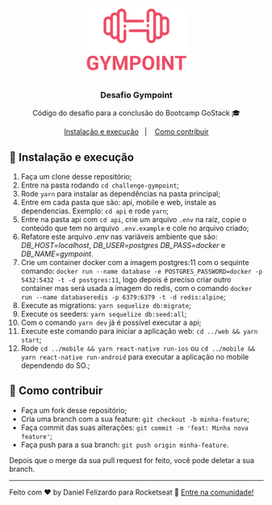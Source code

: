 <h1 align="center">
    <img alt="GoStack" src="./web/src/assets/logo.svg" width="200px" />
</h1>

<h3 align="center">
  Desafio Gympoint
</h3>

<p align="center">Código do desafio para a conclusão do Bootcamp GoStack 🎓</p>


<p align="center">
  <a href="#-instalacao-e-execução">Instalação e execução</a>&nbsp;&nbsp;&nbsp;|&nbsp;&nbsp;&nbsp;
  <a href="#-como-contribuir">Como contribuir</a>
</p>

## 🚀 Instalação e execução

1. Faça um clone desse repositório;
2. Entre na pasta rodando `cd challenge-gympoint`;
3. Rode `yarn` para instalar as dependências na pasta principal;
4. Entre em cada pasta que são: api, mobile e web, instale as dependencias. Exemplo: `cd api` e rode `yarn`;
5. Entre na pasta api com `cd api`, crie um arquivo `.env` na raíz, copie o conteúdo que tem no arquivo `.env.example` e cole no arquivo criado;
6. Refatore este arquivo *.env* nas variáveis ambiente que são: *DB_HOST=localhost*, *DB_USER=postgres* *DB_PASS=docker* e *DB_NAME=gympoint*.
7. Crie um container docker com a imagem postgres:11 com o sequinte comando: `docker run --name database -e POSTGRES_PASSWORD=docker -p 5432:5432 -t -d postgres:11`, logo depois é preciso criar outro container mas será usada a imagem do redis, com o comando `docker run --name databaseredis -p 6379:6379 -t -d redis:alpine`;
8. Execute as migrations: `yarn sequelize db:migrate`;
9. Execute os seeders: `yarn sequelize db:seed:all`;
10. Com o comando `yarn dev` já é possível executar a api;
11. Execute este comando para iniciar a aplicação web: `cd ../web && yarn start`;
12. Rode `cd ../mobile && yarn react-native run-ios` ou `cd ../mobile && yarn react-native run-android` para executar a aplicação no mobile dependendo do SO.;

## 🤔 Como contribuir

- Faça um fork desse repositório;
- Cria uma branch com a sua feature: `git checkout -b minha-feature`;
- Faça commit das suas alterações: `git commit -m 'feat: Minha nova feature'`;
- Faça push para a sua branch: `git push origin minha-feature`.

Depois que o merge da sua pull request for feito, você pode deletar a sua branch.

---

Feito com ♥ by Daniel Felizardo para Rocketseat :wave: [Entre na comunidade!](https://discordapp.com/invite/gCRAFhc)

